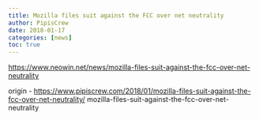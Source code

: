 ```yaml
---
title: Mozilla files suit against the FCC over net neutrality
author: PipisCrew
date: 2018-01-17
categories: [news]
toc: true
---
```


https://www.neowin.net/news/mozilla-files-suit-against-the-fcc-over-net-neutrality

origin - https://www.pipiscrew.com/2018/01/mozilla-files-suit-against-the-fcc-over-net-neutrality/ mozilla-files-suit-against-the-fcc-over-net-neutrality
